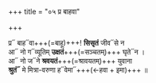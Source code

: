 +++
title = "०५ प्र बाहवा"

+++

प्र᳓ बाह᳓वा+++(=बाहू)+++! **सिसृतं** जीव᳓से न  
आ᳓ नो ग᳓व्यूतिम् **उक्षतं**+++(=सञ्चतम्)+++ घृते᳓न ।  
आ᳓ नो ज᳓ने **श्रवयतं**+++(=श्रावयतम्)+++ युवाना  
**श्रुतं᳓** मे मित्रा-वरुणा ह᳓वेमा᳓+++(←हवा + इमा)+++ ॥
